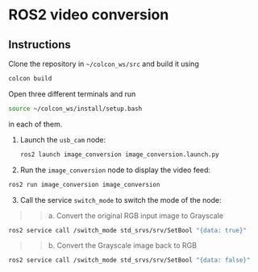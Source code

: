 # ROS2 video conversion 

## Instructions

Clone the repository in `~/colcon_ws/src` and build it using 
```bash
colcon build
```  
Open three different terminals and run 

```bash
source ~/colcon_ws/install/setup.bash
```
in each of them.


1. Launch the `usb_cam` node:
   ```bash
   ros2 launch image_conversion image_conversion.launch.py
   ```
2. Run the `image_conversion` node to display the video feed:
  ```bash
  ros2 run image_conversion image_conversion
  ```
3. Call the service `switch_mode` to switch the mode of the node:
>>a. Convert the original RGB input image to Grayscale
  ```bash
  ros2 service call /switch_mode std_srvs/srv/SetBool "{data: true}"
  ```
  >>b. Convert the Grayscale image back to RGB
  ```bash
  ros2 service call /switch_mode std_srvs/srv/SetBool "{data: false}"
  ```
